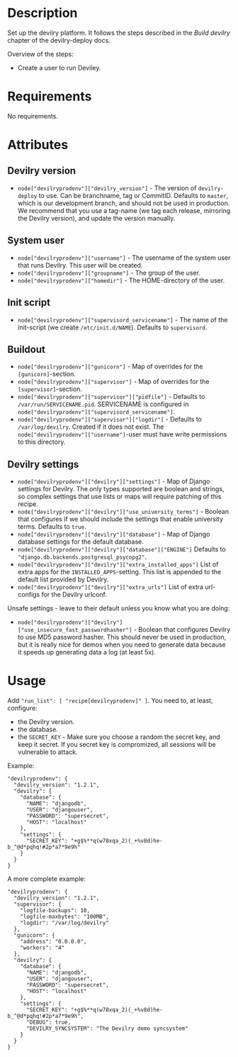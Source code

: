 Description
===========
Set up the devilry platform. It follows the steps described in the *Build
devilry* chapter of the devilry-deploy docs.

Overview of the steps:

- Create a user to run Deviley.


Requirements
============
No requirements.

Attributes
==========

Devilry version
---------------
- ``node["devilryprodenv"]["devilry_version"]`` - The version of
  ``devilry-deploy`` to use. Can be branchname, tag or CommitID.
  Defaults to ``master``, which is our development branch, and should not be
  used in production.  We recommend that you use a tag-name (we tag each
  release, mirroring the Devilry version), and update the version manually.

System user
-----------
- ``node["devilryprodenv"]["username"]`` - The username of the system user
  that runs Devilry. This user will be created.
- ``node["devilryprodenv"]["groupname"]`` - The group of the user.
- ``node["devilryprodenv"]["homedir"]`` - The HOME-directory of the user.

Init script
-----------
- ``node["devilryprodenv"]["supervisord_servicename"]`` - The 
  name of the init-script (we create ``/etc/init.d/NAME``).
  Defaults to ``supervisord``.

Buildout
--------
- ``node["devilryprodenv"]["gunicorn"]`` - Map of overrides for the
  ``[gunicorn]``-section.
- ``node["devilryprodenv"]["supervisor"]`` - Map of overrides for the
  ``[supervisor]``-section.
- ``node["devilryprodenv"]["supervisor"]["pidfile"]`` -
  Defaults to ``/var/run/SERVICENAME.pid``. SERVICENAME is configured
  in ``node["devilryprodenv"]["supervisord_servicename"]``.
- ``node["devilryprodenv"]["supervisor"]["logdir"]`` - Defaults
  to ``/var/log/devilry``. Created if it does not exist.
  The ``node["devilryprodenv"]["username"]``-user must have write
  permissions to this directory.



Devilry settings
----------------
- ``node["devilryprodenv"]["devilry"]["settings"]`` - Map of Django settings
  for Devilry. The only types supported are boolean and strings, so complex
  settings that use lists or maps will require patching of this
  recipe.
- ``node["devilryprodenv"]["devilry"]["use_university_terms"]`` - Boolean
  that configures if we should include the settings that enable university
  terms. Defaults to ``true``.
- ``node["devilryprodenv"]["devilry"]["database"]`` - Map of Django database
  settings for the default database.
- ``node["devilryprodenv"]["devilry"]["database"]["ENGINE"]``
  Defaults to ``"django.db.backends.postgresql_psycopg2"``.
- ``node["devilryprodenv"]["devilry"]["extra_installed_apps"]``
  List of extra apps for the ``INSTALLED_APPS``-setting.
  This list is appended to the default list provided by Devilry.
- ``node["devilryprodenv"]["devilry"]["extra_urls"]``
  List of extra url-configs for the Devilry urlconf.

Unsafe settings - leave to their default unless you know what you are doing:
- ``node["devilryprodenv"]["devilry"]["use_insecure_fast_passwordhasher"]`` - Boolean
  that configures Devilry to use MD5 password hasher. This should never be
  used in production, but it is really nice for demos when you need to
  generate data because it speeds up generating data a log (at least 5x).



Usage
=====

Add ``"run_list": [ "recipe[devilryprodenv]" ]``. You need to, at least,
configure:

- the Devilry version. 
- the database.
- the ``SECRET_KEY`` - Make sure you choose a random the secret key, and keep
  it secret. If you secret key is compromized, all sessions will be
  vulnerable to attack.

Example:

    "devilryprodenv": {
      "devilry_version": "1.2.1",
      "devilry": {
        "database": {
          "NAME": "djangodb",
          "USER": "djangouser",
          "PASSWORD": "supersecret",
          "HOST": "localhost"
        },
        "settings": {
          "SECRET_KEY": "+g$%**q(w78xqa_2)(_+%v8d)he-b_^@d*pqhq!#2p*a7*9e9h"
        }
      }
    }


A more complete example:

    "devilryprodenv": {
      "devilry_version": "1.2.1",
      "supervisor": {
        "logfile-backups": 10,
        "logfile-maxbytes": "100MB",
        "logdir": "/var/log/devilry"
      },
      "gunicorn": {
        "address": "0.0.0.0",
        "workers": "4"
      },
      "devilry": {
        "database": {
          "NAME": "djangodb",
          "USER": "djangouser",
          "PASSWORD": "supersecret",
          "HOST": "localhost"
        },
        "settings": {
          "SECRET_KEY": "+g$%**q(w78xqa_2)(_+%v8d)he-b_^@d*pqhq!#2p*a7*9e9h",
          "DEBUG": true,
          "DEVILRY_SYNCSYSTEM": "The Devilry demo syncsystem"
        }
      }
    }
